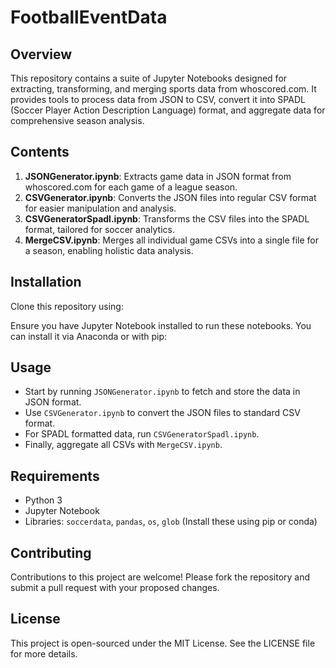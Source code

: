 # FootballEventData
## Overview
This repository contains a suite of Jupyter Notebooks designed for extracting, transforming, and merging sports data from whoscored.com. It provides tools to process data from JSON to CSV, convert it into SPADL (Soccer Player Action Description Language) format, and aggregate data for comprehensive season analysis.

## Contents
1. **JSONGenerator.ipynb**: Extracts game data in JSON format from whoscored.com for each game of a league season.
2. **CSVGenerator.ipynb**: Converts the JSON files into regular CSV format for easier manipulation and analysis.
3. **CSVGeneratorSpadl.ipynb**: Transforms the CSV files into the SPADL format, tailored for soccer analytics.
4. **MergeCSV.ipynb**: Merges all individual game CSVs into a single file for a season, enabling holistic data analysis.

## Installation
Clone this repository using:


Ensure you have Jupyter Notebook installed to run these notebooks. You can install it via Anaconda or with pip:

## Usage
- Start by running `JSONGenerator.ipynb` to fetch and store the data in JSON format.
- Use `CSVGenerator.ipynb` to convert the JSON files to standard CSV format.
- For SPADL formatted data, run `CSVGeneratorSpadl.ipynb`.
- Finally, aggregate all CSVs with `MergeCSV.ipynb`.

## Requirements
- Python 3
- Jupyter Notebook
- Libraries: `soccerdata`, `pandas`, `os`, `glob` (Install these using pip or conda)

## Contributing
Contributions to this project are welcome! Please fork the repository and submit a pull request with your proposed changes.

## License
This project is open-sourced under the MIT License. See the LICENSE file for more details.

